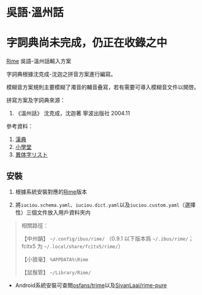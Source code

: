 # 吳語·溫州話

# 字詞典尚未完成，仍正在收錄之中

[Rime](https://rime.im) 吳語-溫州話輸入方案

字詞典根據沈克成-沈迦之拼音方案進行編寫。

模糊音方案規則主要模糊了濁音的輔音叠寫，若有需要可導入模糊音文件以開啓。

拼寫方案及字詞典來源：
1.  《溫州話》  沈克成，沈迦著  寧波出版社  2004.11

參考資料：
1.  [漢典](https://www.zdic.net/)
2.  [小學堂](https://xiaoxue.iis.sinica.edu.tw/ccdb)
3.  [異体字リスト](https://www.tobunken.go.jp/archives/%E7%95%B0%E4%BD%93%E5%AD%97%E3%83%AA%E3%82%B9%E3%83%88/)

## 安裝

1. 根據系統安裝對應的[Rime](https://rime.im)版本

2. 將`iuciou.schema.yaml`、`iuciou.dict.yaml`以及`iuciou.custom.yaml`（選擇性）三個文件放入用戶資料夾内
> 相關路徑：
>
> 【中州韻】 `~/.config/ibus/rime/` （0.9.1 以下版本爲 `~/.ibus/rime/`；fcitx5 为 `~/.local/share/fcitx5/rime/`）
>
> 【小狼毫】 `%APPDATA%\Rime`
>
> 【鼠鬚管】 `~/Library/Rime/`

- Android系統安裝可查閲[osfans/trime](https://github.com/osfans/trime)以及[SivanLaai/rime-pure](https://github.com/SivanLaai/rime-pure)